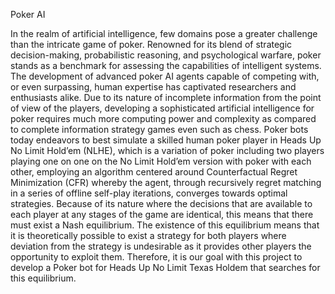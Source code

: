 Poker AI

In the realm of artificial intelligence, few domains pose a greater challenge than the intricate game of poker. Renowned for its blend of strategic decision-making, probabilistic reasoning, and psychological warfare, poker stands as a benchmark for assessing the capabilities of intelligent systems. The development of advanced poker AI agents capable of competing with, or even surpassing, human expertise has captivated researchers and enthusiasts alike. Due to its nature of incomplete information from the point of view of the players, developing a sophisticated artificial intelligence for poker requires much more computing power and complexity as compared to complete information strategy games even such as chess. Poker bots today endeavors to best simulate a skilled human poker player in Heads Up No Limit Hold’em (NLHE), which is a variation of poker including two players playing one on one on the No Limit Hold’em version with poker with each other, employing an algorithm centered around Counterfactual Regret Minimization (CFR) whereby the agent, through recursively regret matching in a series of offline self-play iterations, converges towards optimal strategies. Because of its nature where the decisions that are available to each player at any stages of the game are identical, this means that there must exist a Nash equilibrium. The existence of this equilibrium means that it is theoretically possible to exist a strategy for both players where deviation from the strategy is undesirable as it provides other players the opportunity to exploit them. Therefore, it is our goal with this project to develop a Poker bot for Heads Up No Limit Texas Holdem that searches for this equilibrium.
